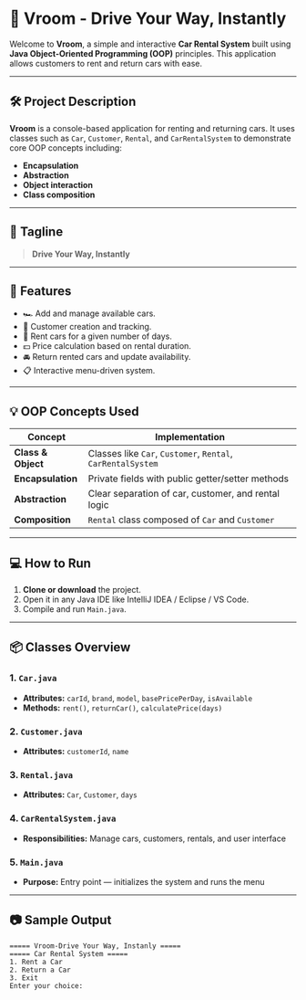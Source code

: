 # 🚗 Vroom - Drive Your Way, Instantly

Welcome to **Vroom**, a simple and interactive **Car Rental System** built using **Java Object-Oriented Programming (OOP)** principles. This application allows customers to rent and return cars with ease.

---

## 🛠️ Project Description

**Vroom** is a console-based application for renting and returning cars. It uses classes such as `Car`, `Customer`, `Rental`, and `CarRentalSystem` to demonstrate core OOP concepts including:

- **Encapsulation**
- **Abstraction**
- **Object interaction**
- **Class composition**

---

## 🎯 Tagline

> **Drive Your Way, Instantly**

---

## 📁 Features

- 🏎️ Add and manage available cars.
- 🙋 Customer creation and tracking.
- 📅 Rent cars for a given number of days.
- 💵 Price calculation based on rental duration.
- 🚘 Return rented cars and update availability.
- 📋 Interactive menu-driven system.

---

## 💡 OOP Concepts Used

| Concept            | Implementation                                              |
| ------------------ | ----------------------------------------------------------- |
| **Class & Object** | Classes like `Car`, `Customer`, `Rental`, `CarRentalSystem` |
| **Encapsulation**  | Private fields with public getter/setter methods            |
| **Abstraction**    | Clear separation of car, customer, and rental logic         |
| **Composition**    | `Rental` class composed of `Car` and `Customer`             |

---

## 💻 How to Run

1. **Clone or download** the project.
2. Open it in any Java IDE like IntelliJ IDEA / Eclipse / VS Code.
3. Compile and run `Main.java`.

---

## 📦 Classes Overview

### 1. `Car.java`

- **Attributes:** `carId`, `brand`, `model`, `basePricePerDay`, `isAvailable`
- **Methods:** `rent()`, `returnCar()`, `calculatePrice(days)`

### 2. `Customer.java`

- **Attributes:** `customerId`, `name`

### 3. `Rental.java`

- **Attributes:** `Car`, `Customer`, `days`

### 4. `CarRentalSystem.java`

- **Responsibilities:** Manage cars, customers, rentals, and user interface

### 5. `Main.java`

- **Purpose:** Entry point — initializes the system and runs the menu

---

## 📷 Sample Output

```text
===== Vroom-Drive Your Way, Instanly =====
===== Car Rental System =====
1. Rent a Car
2. Return a Car
3. Exit
Enter your choice:
```
